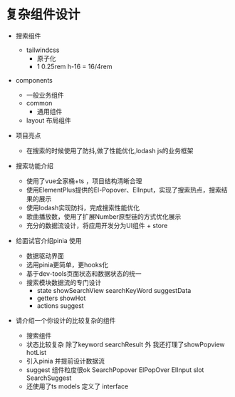 # 复杂组件设计

- 搜索组件
   - tailwindcss
      - 原子化
      - 1 0.25rem
         h-16 = 16/4rem
- components
   - 一般业务组件
   - common
      - 通用组件
   - layout 布局组件
- 项目亮点
   - 在搜索的时候使用了防抖,做了性能优化,lodash js的业务框架
- 搜索功能介绍
   - 使用了vue全家桶+ts ，项目结构清晰合理
   - 使用ElementPlus提供的El-Popover、ElInput，实现了搜索热点，搜索结果的展示
   - 使用lodash实现防抖，完成搜索性能优化
   - 歌曲播放数，使用了扩展Number原型链的方式优化展示
   - 充分的数据流设计，将应用开发分为UI组件 + store

- 给面试官介绍pinia 使用
   - 数据驱动界面
   - 选用pinia更简单，更hooks化
   - 基于dev-tools页面状态和数据状态的统一
   - 搜索模块数据流的专门设计
      - state showSearchView searchKeyWord suggestData
      - getters showHot
      - actions suggest

- 请介绍一个你设计的比较复杂的组件
   - 搜索组件
   - 状态比较复杂
      除了keyword searchResult 外
      我还打理了showPopview hotList
   - 引入pinia 并提前设计数据流
   - suggest 组件粒度很ok
      SearchPopover
         ElPopOver
            ElInput slot
            SearchSuggest
   - 还使用了ts models 定义了 interface
